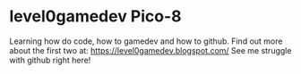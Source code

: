 # level0gamedev Pico-8
Learning how do code, how to gamedev and how to github.
Find out more about the first two at: https://level0gamedev.blogspot.com/
See me struggle with github right here!
